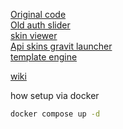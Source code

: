 [Original code](https://github.com/Cookie-cms/cookie_cms)<br>
[Old auth slider](https://github.com/AsmrProg-YT/Modern-Login)<br>
[skin viewer](https://github.com/bs-community/skinview3d)<br>
[Api skins gravit launcher](https://gravitlauncher.com/other/#%D0%BC%D0%B5%D1%82%D0%BE%D0%B4-json)<br>
[template engine](https://github.com/Cookie-cms/engine/tree/main/TemplateEngine)<br>

[wiki](https://wiki-cookiecms.coffeedev.dev/)

how setup via docker
```sh
docker compose up -d
```

